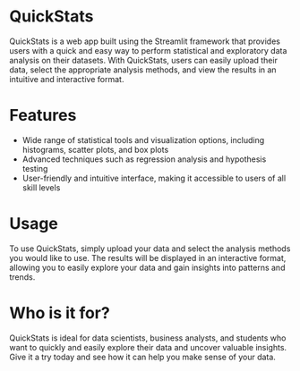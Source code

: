 # QuickStats

QuickStats is a web app built using the Streamlit framework that provides users with a quick and easy way to perform statistical and exploratory data analysis on their datasets. With QuickStats, users can easily upload their data, select the appropriate analysis methods, and view the results in an intuitive and interactive format.  

# Features

- Wide range of statistical tools and visualization options, including histograms, scatter plots, and box plots  
- Advanced techniques such as regression analysis and hypothesis testing  
- User-friendly and intuitive interface, making it accessible to users of all skill levels  

# Usage

To use QuickStats, simply upload your data and select the analysis methods you would like to use. The results will be displayed in an interactive format, allowing you to easily explore your data and gain insights into patterns and trends.

# Who is it for?

QuickStats is ideal for data scientists, business analysts, and students who want to quickly and easily explore their data and uncover valuable insights. Give it a try today and see how it can help you make sense of your data.  